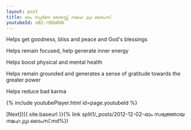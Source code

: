```yaml
---
layout: post
title: ഓം സ്വർണ രേതസ്സ് നമഹ ൧൧ ടൈംസ്
youtubeId: oB2-rOQoDOk
---
```

 
 
Helps get goodness, bliss and peace and God's blessings
 
Helps remain focused, help generate inner energy 
 
Helps boost physical and mental health 
 
Helps remain grounded and generates a sense of gratitude towards the greater power 
 
Helps reduce bad karma
 
 
 
 


{% include youtubePlayer.html id=page.youtubeId %}
 
[Next]({{ site.baseurl }}{% link  split1/_posts/2012-12-02-ഓം സര്വജ്ഞായ നമഹ ൧൧ ടൈംസ്.md%})
 
